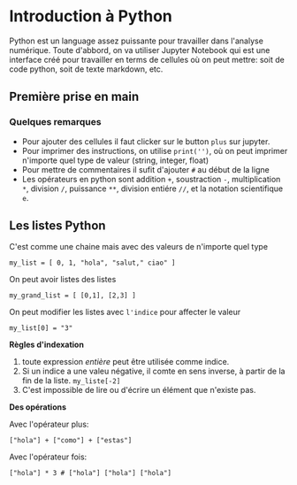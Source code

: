 # Introduction à Python

Python est un language assez puissante pour travailler dans l'analyse numérique. Toute d'abbord, on va utiliser Jupyter Notebook qui est une interface créé pour travailler en terms de cellules où on peut mettre: soit de code python, soit de texte markdown, etc.

## Première prise en main

###  Quelques remarques

- Pour ajouter des cellules il faut clicker sur le button `plus` sur jupyter.
- Pour imprimer des instructions, on utilise `print('')`, où on peut imprimer n'importe quel type de valeur (string, integer, float)
- Pour mettre de commentaires il sufit d'ajouter `#` au début de la ligne
- Les opérateurs en python sont addition `+`, soustraction `-`, multiplication `*`, division `/`, puissance `**`, division entiére `//`, et la notation scientifique `e`.

## Les listes Python

C'est comme une chaine mais avec des valeurs de n'importe quel type
```
my_list = [ 0, 1, "hola", "salut," ciao" ]
```
On peut avoir listes des listes
```
my_grand_list = [ [0,1], [2,3] ]
```
On peut modifier les listes avec `l'indice` pour affecter le valeur
```
my_list[0] = "3"
```
**Règles d'indexation**

1. toute expression *entière* peut être utilisée comme indice.
2. Si un indice a une valeu négative, il comte en sens inverse, à partir de la fin de la liste. `my_liste[-2]`
3. C'est impossible de lire ou d'écrire un élément que n'existe pas.

**Des opérations**

Avec l'opérateur plus:
```
["hola"] + ["como"] + ["estas"] 
```
Avec l'opérateur fois:

```
["hola"] * 3 # ["hola"] ["hola"] ["hola"]
```
